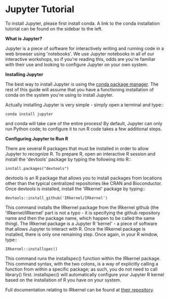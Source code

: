 # Jupyter Tutorial


To install Jupyter, please first install conda.  A link to the conda installation tutorial can be found on the sidebar to the left.

**What is Jupyter?**

Jupyter is a piece of software for interactively writing and running code in a web browser using 'notebooks'.  We use Jupyter notebooks in all of our interactive workshops, so if you're reading this, odds are you're familiar with their use and looking to configure Jupyter on your own system.

**Installing Jupyter**

The best way to install Jupyter is using the [conda package manager](https://compbiocore.github.io/cbc-workshop-tools/html/conda_tutorial.html).  The rest of this guide will assume that you have a functioning installation of conda on the system you're using to install Jupyter.


Actually installing Jupyter is very simple - simply open a terminal and type::

	conda install jupyter

and conda will take care of the entire process!  By default, Jupyter can only run Python code; to configure it to run R code takes a few additional steps.

**Configuring Jupyter to Run R**

There are several R packages that must be installed in order to allow Jupyter to recognize R.  To prepare R, open an interactive R session and install the 'devtools' package by typing the following into R::

	install.packages("devtools")

devtools is an R package that allows you to install packages from locations other than the typical centralized repositories like CRAN and Bioconductor.  Once devtools is installed, install the 'IRkernel' package by typing::

	devtools::install_github('IRkernel/IRkernel')

This command installs the IRkernel package from the IRkernel github (the 'IRkernel/IRkernel' part is not a typo - it is specifying the github repository name and then the package name, which happen to be called the same thing).  The IRkernel package is a Jupyter R 'kernel' - a piece of software that allows Jupyter to interact with R.  Once the IRkernel package is installed, there is only one remaining step.  Once again, in your R window, type::

	IRkernel::installspec()

This command runs the installspec() function within the IRkernel package.  This command syntax, with the two colons, is a way of explicitly calling a function from within a specific package; as such, you do not need to call library() first.  installspec() will automatically configure your Jupyter R kernel based on the installation of R you have on your system.

Full documentation relating to IRkernel can be found at [their repository](https://github.com/IRkernel/IRkernel).
